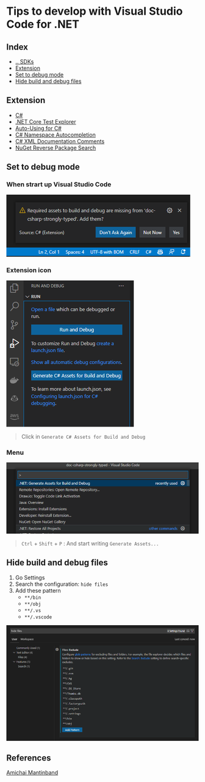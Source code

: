 # Tips to develop with Visual Studio Code for .NET



## Index
- [.. SDKs](/Softwares/IDEs/VisualStudioCode.md)
- [Extension](#extension)
- [Set to debug mode](#debug-mode)
- [Hide build and debug files](#hide-build-debug-files)



## Extension <a name="extension"></a>

* [C#](https://marketplace.visualstudio.com/items?itemName=ms-dotnettools.csharp)
* [.NET Core Test Explorer](https://marketplace.visualstudio.com/items?itemName=formulahendry.dotnet-test-explorer)
* [Auto-Using for C#](https://marketplace.visualstudio.com/items?itemName=Fudge.auto-using)
* [C# Namespace Autocompletion](https://marketplace.visualstudio.com/items?itemName=adrianwilczynski.namespace)
* [C# XML Documentation Comments](https://marketplace.visualstudio.com/items?itemName=k--kato.docomment)
* [NuGet Reverse Package Search](https://marketplace.visualstudio.com/items?itemName=jesschadwick.nuget-reverse-package-search)


## Set to debug mode <a name="debug-mode"></a>

### When strart up Visual Studio Code
![Enable debug](/media/001-vscode-dotnet-builder-debug.png "Enable debug")

### Extension icon
![Enable debug](/media/002-vscode-dotnet-builder-debug.png "Enable debug")
> Click in `Generate C# Assets for Build and Debug`

### Menu
![Enable debug](/media/003-vscode-dotnet-builder-debug.png "Enable debug")
> `Ctrl` + `Shift` + `P` : And start writing `Generate Assets...`


## Hide build and debug files <a name="hide-build-debug-files"></a>

1. Go Settings
2. Search the configuration: `hide files`
3. Add these pattern
   * `**/bin`
   * `**/obj`
   * `**/.vs`
   * `**/.vscode`

![Hide build and debug files](/media/vscode-dotnet-hide-build-debug-files.png "Hide build and debug files")



## References
[Amichai Mantinband](https://www.youtube.com/watch?v=m9HvsB1-hAo)